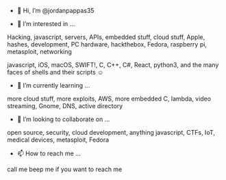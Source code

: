 - 👋 Hi, I’m @jordanpappas35

- 👀 I’m interested in ...

Hacking, javascript, servers, APIs, embedded stuff, cloud stuff, Apple, hashes, development, PC hardware, hackthebox, Fedora, raspberry pi, metasploit, networking 

javascript, iOS, macOS, SWIFT!, C, C++, C#, React, python3, and the many faces of shells and their scripts ☺

- 🌱 I’m currently learning ...

more cloud stuff, more exploits, AWS, more embedded C, lambda, video streaming, Gnome, DNS, active directory

- 💞️ I’m looking to collaborate on ...

open source, security, cloud development, anything javascript, CTFs, IoT, medical devices, metasploit, Fedora

- 📫 How to reach me ...

call me beep me if you want to reach me

<!---
jordanpappas35/jordanpappas35 is a ✨ special ✨ repository because its `README.md` (this file) appears on your GitHub profile.
You can click the Preview link to take a look at your changes.
--->
